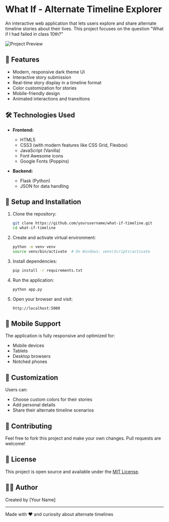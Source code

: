 # What If - Alternate Timeline Explorer

An interactive web application that lets users explore and share alternate timeline stories about their lives. This project focuses on the question "What if I had failed in class 10th?"

![Project Preview](preview.png)

## 🌟 Features

- Modern, responsive dark theme UI
- Interactive story submission
- Real-time story display in a timeline format
- Color customization for stories
- Mobile-friendly design
- Animated interactions and transitions

## 🛠️ Technologies Used

- **Frontend:**
  - HTML5
  - CSS3 (with modern features like CSS Grid, Flexbox)
  - JavaScript (Vanilla)
  - Font Awesome icons
  - Google Fonts (Poppins)

- **Backend:**
  - Flask (Python)
  - JSON for data handling

## 🚀 Setup and Installation

1. Clone the repository:
   ```bash
   git clone https://github.com/yourusername/what-if-timeline.git
   cd what-if-timeline
   ```

2. Create and activate virtual environment:
   ```bash
   python -m venv venv
   source venv/bin/activate  # On Windows: venv\Scripts\activate
   ```

3. Install dependencies:
   ```bash
   pip install -r requirements.txt
   ```

4. Run the application:
   ```bash
   python app.py
   ```

5. Open your browser and visit:
   ```
   http://localhost:5000
   ```

## 📱 Mobile Support

The application is fully responsive and optimized for:
- Mobile devices
- Tablets
- Desktop browsers
- Notched phones

## 🎨 Customization

Users can:
- Choose custom colors for their stories
- Add personal details
- Share their alternate timeline scenarios

## 👥 Contributing

Feel free to fork this project and make your own changes. Pull requests are welcome!

## 📝 License

This project is open source and available under the [MIT License](LICENSE).

## 🙋‍♂️ Author

Created by [Your Name]

---

Made with ❤️ and curiosity about alternate timelines
